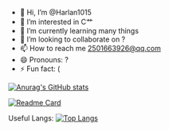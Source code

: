 - 👋 Hi, I’m @Harlan1015
- 👀 I’m interested in C艹
- 🌱 I’m currently learning many things
- 💞️ I’m looking to collaborate on ?
- 📫 How to reach me 2501663926@qq.com
- 😄 Pronouns: ?
- ⚡ Fun fact: (

[![Anurag's GitHub stats](https://github-readme-stats.vercel.app/api?username=Harlan1015&show_icons=true&theme=radical)](https://github.com/anuraghazra/github-readme-stats)

[![Readme Card](https://github-readme-stats.vercel.app/api/pin/?username=Harlan1015&repo=Harlan1015.github.io)](https://github.com/anuraghazra/github-readme-stats)

Useful Langs: [![Top Langs](https://github-readme-stats.vercel.app/api/top-langs/?username=anuraghazra)](https://github.com/anuraghazra/github-readme-stats)

<!---
Harlan1015/Harlan1015 is a ✨ special ✨ repository because its `README.md` (this file) appears on your GitHub profile.
You can click the Preview link to take a look at your changes.
--->
